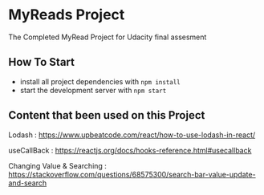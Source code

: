 # MyReads Project

The Completed MyRead Project for Udacity final assesment

## How To Start

- install all project dependencies with `npm install`
- start the development server with `npm start`

## Content that been used on this Project

Lodash : https://www.upbeatcode.com/react/how-to-use-lodash-in-react/

useCallBack : https://reactjs.org/docs/hooks-reference.html#usecallback

Changing Value & Searching : https://stackoverflow.com/questions/68575300/search-bar-value-update-and-search
